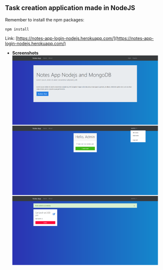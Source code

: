## Task creation application made in NodeJS


Remember to install the npm packages:
```
npm install
```

Link: [https://notes-app-login-nodejs.herokuapp.com/](https://notes-app-login-nodejs.herokuapp.com/)

- **Screenshots**
![screenshot1](src/public/img/screenshot1.png)
![screenshot1](src/public/img/screenshot2.png)
![screenshot1](src/public/img/screenshot3.png)
